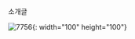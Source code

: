소개글

![7756](https://github.com/yeounhyeong/salad/assets/147398304/b2372443-8492-4849-8c4d-75167cc82e0e){: width="100" height="100"}

